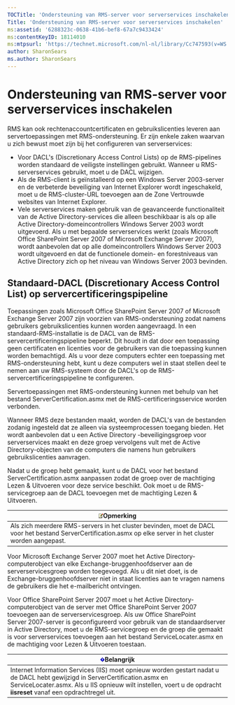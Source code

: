 ```yaml
---
TOCTitle: 'Ondersteuning van RMS-server voor serverservices inschakelen'
Title: 'Ondersteuning van RMS-server voor serverservices inschakelen'
ms:assetid: '6288323c-0638-41b6-bef8-67a7c9433424'
ms:contentKeyID: 18114010
ms:mtpsurl: 'https://technet.microsoft.com/nl-nl/library/Cc747593(v=WS.10)'
author: SharonSears
ms.author: SharonSears
---
```


Ondersteuning van RMS-server voor serverservices inschakelen
============================================================

RMS kan ook rechtenaccountcertificaten en gebruikslicenties leveren aan servertoepassingen met RMS-ondersteuning. Er zijn enkele zaken waarvan u zich bewust moet zijn bij het configureren van serverservices:

-   Voor DACL's (Discretionary Access Control Lists) op de RMS-pipelines worden standaard de veiligste instellingen gebruikt. Wanneer u RMS-serverservices gebruikt, moet u de DACL wijzigen.
-   Als de RMS-client is geïnstalleerd op een Windows Server 2003-server en de verbeterde beveiliging van Internet Explorer wordt ingeschakeld, moet u de RMS-cluster-URL toevoegen aan de Zone Vertrouwde websites van Internet Explorer.
-   Vele serverservices maken gebruik van de geavanceerde functionaliteit van de Active Directory-services die alleen beschikbaar is als op alle Active Directory-domeincontrollers Windows Server 2003 wordt uitgevoerd. Als u met bepaalde serverservices werkt (zoals Microsoft Office SharePoint Server 2007 of Microsoft Exchange Server 2007), wordt aanbevolen dat op alle domeincontrollers Windows Server 2003 wordt uitgevoerd en dat de functionele domein- en forestniveaus van Active Directory zich op het niveau van Windows Server 2003 bevinden.

Standaard-DACL (Discretionary Access Control List) op servercertificeringspipeline
----------------------------------------------------------------------------------

Toepassingen zoals Microsoft Office SharePoint Server 2007 of Microsoft Exchange Server 2007 zijn voorzien van RMS-ondersteuning zodat namens gebruikers gebruikslicenties kunnen worden aangevraagd. In een standaard-RMS-installatie is de DACL van de RMS-servercertificeringspipeline beperkt. Dit houdt in dat door een toepassing geen certificaten en licenties voor de gebruikers van die toepassing kunnen worden bemachtigd. Als u voor deze computers echter een toepassing met RMS-ondersteuning hebt, kunt u deze computers wel in staat stellen deel te nemen aan uw RMS-systeem door de DACL's op de RMS-servercertificeringspipeline te configureren.

Servertoepassingen met RMS-ondersteuning kunnen met behulp van het bestand ServerCertification.asmx met de RMS-certificeringsservice worden verbonden.

Wanneer RMS deze bestanden maakt, worden de DACL's van de bestanden zodanig ingesteld dat ze alleen via systeemprocessen toegang bieden. Het wordt aanbevolen dat u een Active Directory -beveiligingsgroep voor serverservices maakt en deze groep vervolgens vult met de Active Directory-objecten van de computers die namens hun gebruikers gebruikslicenties aanvragen.

Nadat u de groep hebt gemaakt, kunt u de DACL voor het bestand ServerCertification.asmx aanpassen zodat de groep over de machtiging Lezen & Uitvoeren voor deze service beschikt. Ook moet u de RMS-servicegroep aan de DACL toevoegen met de machtiging Lezen & Uitvoeren.

| ![](/security-updates/images/Cc747593.note(WS.10).gif)Opmerking                                                                                    |
|---------------------------------------------------------------------------------------------------------------------------------------------------------------|
| Als zich meerdere RMS-servers in het cluster bevinden, moet de DACL voor het bestand ServerCertification.asmx op elke server in het cluster worden aangepast. |

Voor Microsoft Exchange Server 2007 moet het Active Directory-computerobject van elke Exchange-bruggenhoofdserver aan de serverservicesgroep worden toegevoegd. Als u dit niet doet, is de Exchange-bruggenhoofdserver niet in staat licenties aan te vragen namens de gebruikers die het e-mailbericht ontvingen.

Voor Office SharePoint Server 2007 moet u het Active Directory-computerobject van de server met Office SharePoint Server 2007 toevoegen aan de serverservicesgroep. Als uw Office SharePoint Server 2007-server is geconfigureerd voor gebruik van de standaardserver in Active Directory, moet u de RMS-servicegroep en de groep die gemaakt is voor serverservices toevoegen aan het bestand ServiceLocater.asmx en de machtiging voor Lezen & Uitvoeren toestaan.

| ![](/security-updates/images/Cc747593.Important(WS.10).gif)Belangrijk                                                                                                                                                                   |
|----------------------------------------------------------------------------------------------------------------------------------------------------------------------------------------------------------------------------------------------------|
| Internet Information Services (IIS) moet opnieuw worden gestart nadat u de DACL hebt gewijzigd in ServerCertification.asmx en ServiceLocater.asmx. Als u IIS opnieuw wilt instellen, voert u de opdracht **iisreset** vanaf een opdrachtregel uit. |
